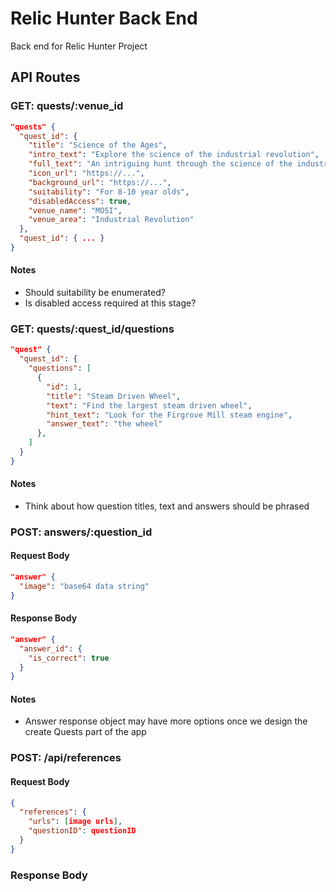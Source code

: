 # Relic Hunter Back End

Back end for Relic Hunter Project

## API Routes

### GET: quests/:venue_id

```json
"quests" {
  "quest_id": {
    "title": "Science of the Ages",
    "intro_text": "Explore the science of the industrial revolution",
    "full_text": "An intriguing hunt through the science of the industrial revolution and first computers",
    "icon_url": "https://...",
    "background_url": "https://...",
    "suitability": "For 8-10 year olds",
    "disabledAccess": true,
    "venue_name": "MOSI",
    "venue_area": "Industrial Revolution"
  },
  "quest_id": { ... }
}
```

#### Notes

- Should suitability be enumerated?
- Is disabled access required at this stage?

### GET: quests/:quest_id/questions
```json
"quest" {
  "quest_id": {
    "questions": [
      {
        "id": 1,
        "title": "Steam Driven Wheel",
        "text": "Find the largest steam driven wheel",
        "hint_text": "Look for the Firgrove Mill steam engine",
        "answer_text": "the wheel"
      },
    ]
  }
}
```

#### Notes

- Think about how question titles, text and answers should be phrased

### POST: answers/:question_id

#### Request Body

```json
"answer" {
  "image": "base64 data string"
}
```

#### Response Body

```json
"answer" {
  "answer_id": {
    "is_correct": true
  }
}
```

#### Notes

- Answer response object may have more options once we design the create Quests part of the app

### POST: /api/references

#### Request Body

```json
{
  "references": {
    "urls": [image urls],
    "questionID": questionID
  }
}
```

### Response Body